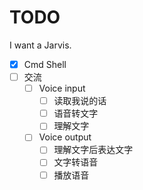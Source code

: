 # TODO

I want a Jarvis.

- [x] Cmd Shell
- [ ] 交流
    - [ ] Voice input
        - [ ] 读取我说的话
        - [ ] 语音转文字
        - [ ] 理解文字
    - [ ] Voice output
        - [ ] 理解文字后表达文字
        - [ ] 文字转语音
        - [ ] 播放语音